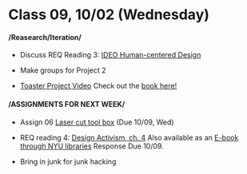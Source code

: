  # Class 09, 10/02 (Wednesday)


#### /Reasearch/Iteration/

* Discuss REQ Reading 3: [IDEO Human-centered Design](https://drive.google.com/file/d/187hYjorIpv2Xf7bAYMwlq7lHGVv9USq3/view?usp=sharing) 

* Make groups for Project 2 

* [Toaster Project Video](https://www.ted.com/talks/thomas_thwaites_how_i_built_a_toaster_from_scratch?language=en)
Check out the [book here!](https://drive.google.com/open?id=1b2rRTQ0PP6on-Dh94D24ZS33ndu9DC0F)

#### /ASSIGNMENTS FOR NEXT WEEK/

* Assign 06 [Laser cut tool box](lasercut.md) (Due 10/09, Wed) 

* REQ reading 4: [Design Activism, ch. 4](https://drive.google.com/file/d/1uEY0Yyy1gyc-1jXy_iNnqD05Hq_hSo0L/view?usp=sharing)
Also available as an [E-book through NYU libraries](https://ebookcentral.proquest.com/lib/nyulibrary-ebooks/detail.action?docID=476576) Response Due 10/09.

* Bring in junk for junk hacking
